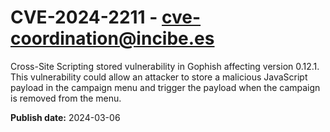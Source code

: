 # CVE-2024-2211 - cve-coordination@incibe.es

Cross-Site Scripting stored vulnerability in Gophish affecting version 0.12.1. This vulnerability could allow an attacker to store a malicious JavaScript payload in the campaign menu and trigger the payload when the campaign is removed from the menu.

**Publish date:** 2024-03-06

